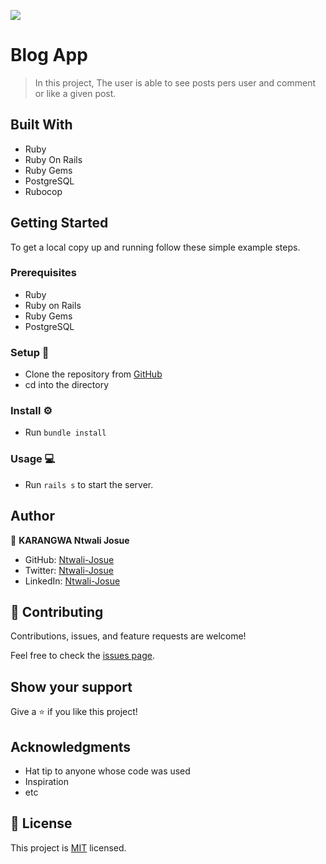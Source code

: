 ![](https://img.shields.io/badge/Microverse-blueviolet)

# Blog App

> In this project, The user is able to see posts pers user and comment or like a given post.

## Built With


- Ruby
- Ruby On Rails
- Ruby Gems
- PostgreSQL
- Rubocop
## Getting Started

To get a local copy up and running follow these simple example steps.

### Prerequisites
- Ruby
- Ruby on Rails
- Ruby Gems
- PostgreSQL
### Setup 🔂 
- Clone the repository from [GitHub](https://github.com/Ntwali-Josue/Blog-app.git)
- cd into the directory
### Install ⚙️
- Run `bundle install`

### Usage 💻
- Run `rails s` to start the server.


## Author

👤 **KARANGWA Ntwali Josue**

- GitHub: [Ntwali-Josue](https://github.com/Ntwali-Josue)
- Twitter: [Ntwali-Josue](https://twitter.com/JosueNtwali)
- LinkedIn: [Ntwali-Josue](https://linkedin.com/in/karangwa)

## 🤝 Contributing

Contributions, issues, and feature requests are welcome!

Feel free to check the [issues page](https://github.com/Ntwali-Josue/Blog-app/issues).

## Show your support

Give a ⭐️ if you like this project!

## Acknowledgments

- Hat tip to anyone whose code was used
- Inspiration
- etc

## 📝 License

This project is [MIT](./MIT.md) licensed.
